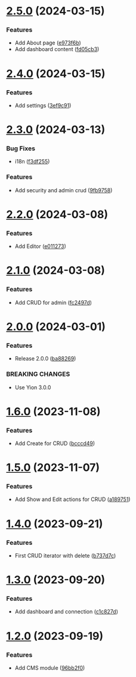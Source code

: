 # [2.5.0](https://github.com/boutdecode/site-template/compare/v2.4.0...v2.5.0) (2024-03-15)


### Features

* Add About page ([e973f6b](https://github.com/boutdecode/site-template/commit/e973f6bac58201b3a2e0dae74dc303b5bec8e738))
* Add dashboard content ([fd05cb3](https://github.com/boutdecode/site-template/commit/fd05cb3d5a5a64382fcdbabc2a8ae6be3384af72))

# [2.4.0](https://github.com/boutdecode/site-template/compare/v2.3.0...v2.4.0) (2024-03-15)


### Features

* Add settings ([3ef9c91](https://github.com/boutdecode/site-template/commit/3ef9c91370888551b1227d71889c9e6b580948df))

# [2.3.0](https://github.com/boutdecode/site-template/compare/v2.2.0...v2.3.0) (2024-03-13)


### Bug Fixes

* i18n ([f3df255](https://github.com/boutdecode/site-template/commit/f3df255d849fc67f176c03afb20ac4ceb90da975))


### Features

* Add security and admin crud ([9fb9758](https://github.com/boutdecode/site-template/commit/9fb975831a3c4f30cc845dd7a82cfad6a0a001a5))

# [2.2.0](https://github.com/boutdecode/site-template/compare/v2.1.0...v2.2.0) (2024-03-08)


### Features

* Add Editor ([e011273](https://github.com/boutdecode/site-template/commit/e01127356488846961d7503d1a0fb1137c47aa04))

# [2.1.0](https://github.com/boutdecode/site-template/compare/v2.0.0...v2.1.0) (2024-03-08)


### Features

* Add CRUD for admin ([fc2497d](https://github.com/boutdecode/site-template/commit/fc2497d75220753d87c9a67f0023c3eaa6ddd371))

# [2.0.0](https://github.com/boutdecode/site-template/compare/v1.6.0...v2.0.0) (2024-03-01)


### Features

* Release 2.0.0 ([ba88269](https://github.com/boutdecode/site-template/commit/ba882698f5cc6680c74afeb8c747a3e21d2c1d87))


### BREAKING CHANGES

* Use Yion 3.0.0

# [1.6.0](https://github.com/boutdecode/site-template/compare/v1.5.0...v1.6.0) (2023-11-08)


### Features

* Add Create for CRUD ([bcccd49](https://github.com/boutdecode/site-template/commit/bcccd49657be28d5cdaa91b68887184737da78b7))

# [1.5.0](https://github.com/boutdecode/site-template/compare/v1.4.0...v1.5.0) (2023-11-07)


### Features

* Add Show and Edit actions for CRUD ([a189751](https://github.com/boutdecode/site-template/commit/a18975193691e550ded940bd611702b407c6916c))

# [1.4.0](https://github.com/boutdecode/site-template/compare/v1.3.0...v1.4.0) (2023-09-21)


### Features

* First CRUD iterator with delete ([b737d7c](https://github.com/boutdecode/site-template/commit/b737d7c7b9bfa995c4acacb13e321f7137aba32e))

# [1.3.0](https://github.com/boutdecode/site-template/compare/v1.2.0...v1.3.0) (2023-09-20)


### Features

* Add dashboard and connection ([c1c827d](https://github.com/boutdecode/site-template/commit/c1c827d759f7fb8db1ee8ee94c3b5c0d914a6500))

# [1.2.0](https://github.com/boutdecode/site-template/compare/v1.1.0...v1.2.0) (2023-09-19)


### Features

* Add CMS module ([96bb2f0](https://github.com/boutdecode/site-template/commit/96bb2f09c9392f3d8fe6b1997e3ed5919e473c32))
